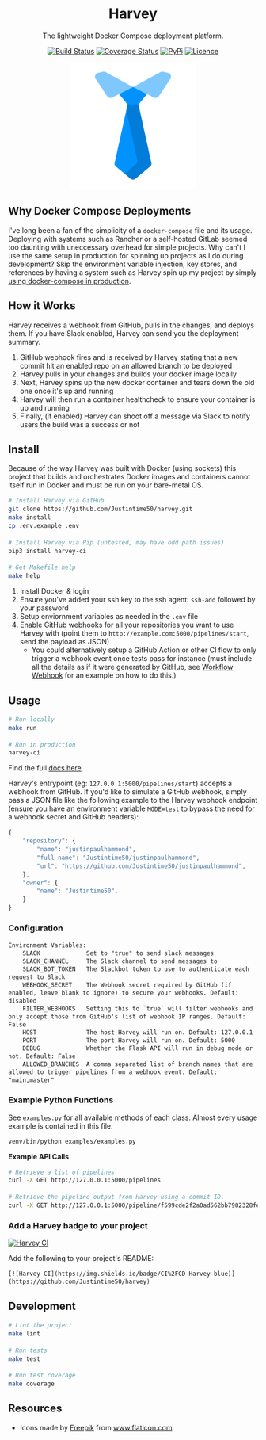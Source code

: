 <div align="center">

# Harvey

The lightweight Docker Compose deployment platform.

[![Build Status](https://github.com/Justintime50/harvey/workflows/build/badge.svg)](https://github.com/Justintime50/harvey/actions)
[![Coverage Status](https://coveralls.io/repos/github/Justintime50/harvey/badge.svg?branch=main)](https://coveralls.io/github/Justintime50/harvey?branch=main)
[![PyPi](https://img.shields.io/pypi/v/harvey-ci)](https://pypi.org/project/harvey-ci/)
[![Licence](https://img.shields.io/github/license/justintime50/harvey)](LICENSE)

<img src="assets/showcase.png" alt="Showcase">

</div>

## Why Docker Compose Deployments

I've long been a fan of the simplicity of a `docker-compose` file and its usage. Deploying with systems such as Rancher or a self-hosted GitLab seemed too daunting with uneccessary overhead for simple projects. Why can't I use the same setup in production for spinning up projects as I do during development? Skip the environment variable injection, key stores, and references by having a system such as Harvey spin up my project by simply [using docker-compose in production](https://docs.docker.com/compose/production/).

## How it Works

Harvey receives a webhook from GitHub, pulls in the changes, and deploys them. If you have Slack enabled, Harvey can send you the deployment summary.

1. GitHub webhook fires and is received by Harvey stating that a new commit hit an enabled repo on an allowed branch to be deployed
1. Harvey pulls in your changes and builds your docker image locally
1. Next, Harvey spins up the new docker container and tears down the old one once it's up and running
1. Harvey will then run a container healthcheck to ensure your container is up and running
1. Finally, (if enabled) Harvey can shoot off a message via Slack to notify users the build was a success or not

## Install

Because of the way Harvey was built with Docker (using sockets) this project that builds and orchestrates Docker images and containers cannot itself run in Docker and must be run on your bare-metal OS.

```bash
# Install Harvey via GitHub
git clone https://github.com/Justintime50/harvey.git
make install
cp .env.example .env

# Install Harvey via Pip (untested, may have odd path issues)
pip3 install harvey-ci

# Get Makefile help
make help
```

1. Install Docker & login
1. Ensure you've added your ssh key to the ssh agent: `ssh-add` followed by your password
1. Setup enviornment variables as needed in the `.env` file
1. Enable GitHub webhooks for all your repositories you want to use Harvey with (point them to `http://example.com:5000/pipelines/start`, send the payload as JSON)
    * You could alternatively setup a GitHub Action or other CI flow to only trigger a webhook event once tests pass for instance (must include all the details as if it were generated by GitHub, see [Workflow Webhook](https://github.com/distributhor/workflow-webhook) for an example on how to do this.)

## Usage

```bash
# Run locally
make run

# Run in production
harvey-ci
```

Find the full [docs here](docs/README.md). 

Harvey's entrypoint (eg: `127.0.0.1:5000/pipelines/start`) accepts a webhook from GitHub. If you'd like to simulate a GitHub webhook, simply pass a JSON file like the following example to the Harvey webhook endpoint (ensure you have an environment variable `MODE=test` to bypass the need for a webhook secret and GitHub headers):

```javascript
{
    "repository": {
        "name": "justinpaulhammond",
        "full_name": "Justintime50/justinpaulhammond",
        "url": "https://github.com/Justintime50/justinpaulhammond",
    },
    "owner": {
        "name": "Justintime50",
    }
}
```

### Configuration

```
Environment Variables:
    SLACK             Set to "true" to send slack messages
    SLACK_CHANNEL     The Slack channel to send messages to
    SLACK_BOT_TOKEN   The Slackbot token to use to authenticate each request to Slack
    WEBHOOK_SECRET    The Webhook secret required by GitHub (if enabled, leave blank to ignore) to secure your webhooks. Default: disabled
    FILTER_WEBHOOKS   Setting this to `true` will filter webhooks and only accept those from GitHub's list of webhook IP ranges. Default: False
    HOST              The host Harvey will run on. Default: 127.0.0.1
    PORT              The port Harvey will run on. Default: 5000
    DEBUG             Whether the Flask API will run in debug mode or not. Default: False
    ALLOWED_BRANCHES  A comma separated list of branch names that are allowed to trigger pipelines from a webhook event. Default: "main,master"
```

### Example Python Functions

See `examples.py` for all available methods of each class. Almost every usage example is contained in this file.

```bash
venv/bin/python examples/examples.py
```

**Example API Calls**

```bash
# Retrieve a list of pipelines
curl -X GET http://127.0.0.1:5000/pipelines

# Retrieve the pipeline output from Harvey using a commit ID.
curl -X GET http://127.0.0.1:5000/pipeline/f599cde2f2a0ad562bb7982328fe0aeee9d22b1c
```

### Add a Harvey badge to your project

[![Harvey CI](https://img.shields.io/badge/CI%2FCD-Harvey-blue)](https://github.com/Justintime50/harvey)

Add the following to your project's README:

```
[![Harvey CI](https://img.shields.io/badge/CI%2FCD-Harvey-blue)](https://github.com/Justintime50/harvey)
```

## Development

```bash
# Lint the project
make lint

# Run tests
make test

# Run test coverage
make coverage
```

## Resources

* Icons made by <a href="https://www.freepik.com" title="Freepik">Freepik</a> from <a href="https://www.flaticon.com/" title="Flaticon">www.flaticon.com</a>
